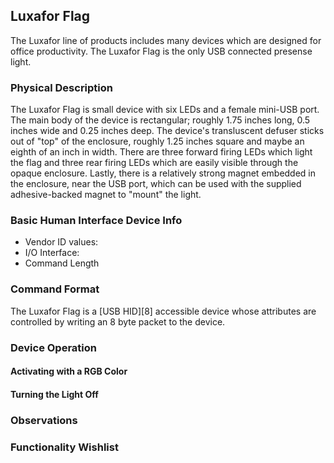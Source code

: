## Luxafor Flag 

The Luxafor line of products includes many devices which are designed
for office productivity. The Luxafor Flag is the only USB connected
presense light.

### Physical Description

The Luxafor Flag is small device with six LEDs and a female mini-USB
port. The main body of the device is rectangular; roughly 1.75 inches
long, 0.5 inches wide and 0.25 inches deep. The device's transluscent
defuser sticks out of "top" of the enclosure, roughly 1.25 inches
square and maybe an eighth of an inch in width. There are three
forward firing LEDs which light the flag and three rear firing LEDs
which are easily visible through the opaque enclosure. Lastly, there
is a relatively strong magnet embedded in the enclosure, near the USB
port, which can be used with the supplied adhesive-backed magnet to
"mount" the light.

### Basic Human Interface Device Info

- Vendor ID values:
- I/O Interface:
- Command Length

### Command Format

The Luxafor Flag is a [USB HID][8] accessible device whose attributes
are controlled by writing an 8 byte packet to the device.

### Device Operation

#### Activating with a RGB Color

#### Turning the Light Off

### Observations

### Functionality Wishlist
